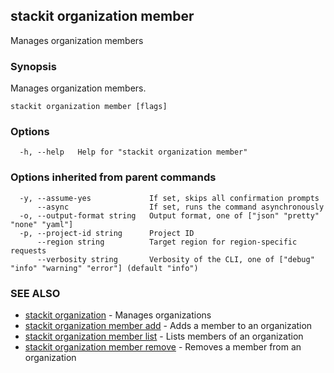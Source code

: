 ## stackit organization member

Manages organization members

### Synopsis

Manages organization members.

```
stackit organization member [flags]
```

### Options

```
  -h, --help   Help for "stackit organization member"
```

### Options inherited from parent commands

```
  -y, --assume-yes             If set, skips all confirmation prompts
      --async                  If set, runs the command asynchronously
  -o, --output-format string   Output format, one of ["json" "pretty" "none" "yaml"]
  -p, --project-id string      Project ID
      --region string          Target region for region-specific requests
      --verbosity string       Verbosity of the CLI, one of ["debug" "info" "warning" "error"] (default "info")
```

### SEE ALSO

* [stackit organization](./stackit_organization.md)	 - Manages organizations
* [stackit organization member add](./stackit_organization_member_add.md)	 - Adds a member to an organization
* [stackit organization member list](./stackit_organization_member_list.md)	 - Lists members of an organization
* [stackit organization member remove](./stackit_organization_member_remove.md)	 - Removes a member from an organization

